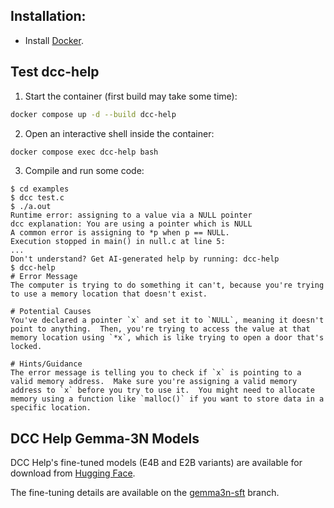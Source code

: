 
## Installation:
- Install [Docker](https://docs.docker.com/desktop/setup/install/).

## Test dcc-help
1. Start the container (first build may take some time):

```bash
docker compose up -d --build dcc-help
```

2. Open an interactive shell inside the container:

```bash
docker compose exec dcc-help bash
```

3. Compile and run some code:

```
$ cd examples
$ dcc test.c
$ ./a.out
Runtime error: assigning to a value via a NULL pointer
dcc explanation: You are using a pointer which is NULL
A common error is assigning to *p when p == NULL.
Execution stopped in main() in null.c at line 5:
...
Don't understand? Get AI-generated help by running: dcc-help
$ dcc-help
# Error Message
The computer is trying to do something it can't, because you're trying to use a memory location that doesn't exist.

# Potential Causes
You've declared a pointer `x` and set it to `NULL`, meaning it doesn't point to anything.  Then, you're trying to access the value at that memory location using `*x`, which is like trying to open a door that's locked.

# Hints/Guidance
The error message is telling you to check if `x` is pointing to a valid memory address.  Make sure you're assigning a valid memory address to `x` before you try to use it.  You might need to allocate memory using a function like `malloc()` if you want to store data in a specific location.
```
## DCC Help Gemma-3N Models
DCC Help's fine-tuned models (E4B and E2B variants) are available for download from [Hugging Face](https://huggingface.co/collections/Project-Carbon/dcc-help-gemma3n-models-6892ec859e05f65e4e748eeb).

The fine-tuning details are available on the [gemma3n-sft](https://github.com/LorenzoLeeSolano/dcc-help/tree/gemma3n-sft) branch.
